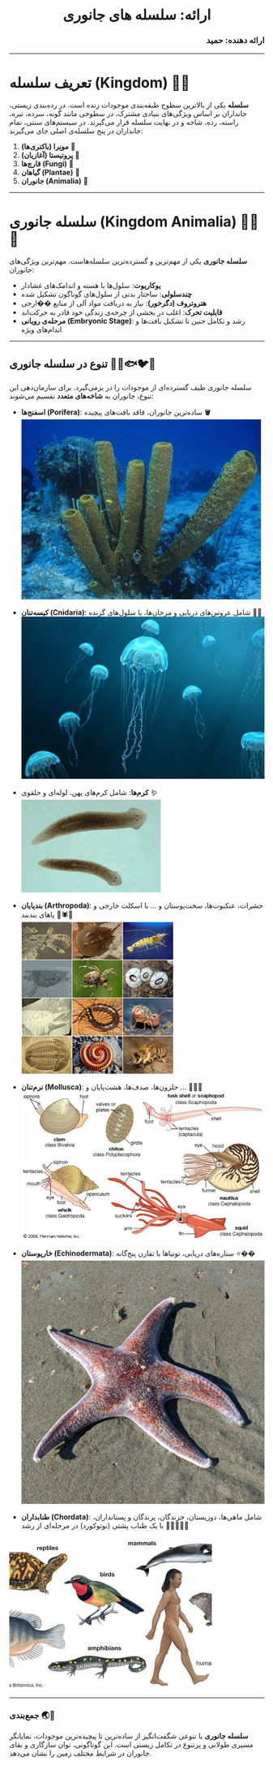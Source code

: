 <div align="center">
<h1>ارائه: سلسله های جانوری</h1>
</div>
<div align="right">
<h3>ارائه دهنده: حمید</h3>
</div>

---

# **تعریف سلسله (Kingdom)** 🌱🔬

**سلسله** یکی از بالاترین سطوح طبقه‌بندی موجودات زنده است. در رده‌بندی زیستی، جانداران بر اساس ویژگی‌های بنیادی مشترک، در سطوحی مانند گونه، سرده، تیره، راسته، رده، شاخه و در نهایت سلسله قرار می‌گیرند. در سیستم‌های سنتی، تمام جانداران در پنج سلسله‌ی اصلی جای می‌گیرند:  
1. **مونِرا (باکتری‌ها)** 🦠  
2. **پروتیستا (آغازیان)** 🧫  
3. **قارچ‌ها (Fungi)** 🍄  
4. **گیاهان (Plantae)** 🌿  
5. **جانوران (Animalia)** 🦁

---

# **سلسله جانوری (Kingdom Animalia)** 🦋🦎🦑

**سلسله جانوری** یکی از مهم‌ترین و گسترده‌ترین سلسله‌هاست. مهم‌ترین ویژگی‌های جانوران:

- **یوکاریوت**: سلول‌ها با هسته و اندامک‌های غشادار  
- **چندسلولی**: ساختار بدنی از سلول‌های گوناگون تشکیل شده  
- **هتروتروف (دگرخور)**: نیاز به دریافت مواد آلی از منابع ��ارجی  
- **قابلیت تحرک**: اغلب در بخشی از چرخه‌ی زندگی خود قادر به حرکت‌اند  
- **مرحله‌ی رویانی (Embryonic Stage)**: رشد و تکامل جنین تا تشکیل بافت‌ها و اندام‌های ویژه

---

## **تنوع در سلسله جانوری** 🦀🐙🐟🐦🐸

سلسله جانوری طیف گسترده‌ای از موجودات را در برمی‌گیرد. برای سازمان‌دهی این تنوع، جانوران به **شاخه‌های متعدد** تقسیم می‌شوند:

- **اسفنج‌ها (Porifera)**: ساده‌ترین جانوران، فاقد بافت‌های پیچیده 🪣  
![image1](./ssp.jpg)

- **کیسه‌تنان (Cnidaria)**: شامل عروس‌های دریایی و مرجان‌ها، با سلول‌های گزنده 🌊🐚  
![image2](./pygsd4ddicd51.webp)

- **کرم‌ها**: شامل کرم‌های پهن، لوله‌ای و حلقوی 🪱  
![image2](./images.jpeg)

- **بندپایان (Arthropoda)**: حشرات، عنکبوت‌ها، سخت‌پوستان و ... با اسکلت خارجی و پاهای بندبند 🦗🕷🦞  
![image2](./Arthropoda_collage.png)

- **نرم‌تنان (Mollusca)**: حلزون‌ها، صدف‌ها، هشت‌پایان و ... 🐚🐌🐙  
![image2](./Representative-mollusks.webp)

- **خارپوستان (Echinodermata)**: ستاره‌های دریایی، توتیاها با تقارن پنج‌گانه ⭐��  
![image2](./IMG_20200412_160159.jpg)

- **طنابداران (Chordata)**: شامل ماهی‌ها، دوزیستان، خزندگان، پرندگان و پستانداران، با یک طناب پشتی (نوتوکورد) در مرحله‌ای از رشد 🐠🐸🦎🦅🐵

![image2](./groups-vertebrates-amphibians-fishes-reptiles-mammals-birds.jpg)

---

### **جمع‌بندی** 🌏🧬

**سلسله جانوری** با تنوعی شگفت‌انگیز از ساده‌ترین تا پیچیده‌ترین موجودات، نمایانگر مسیری طولانی و پرتنوع در تکامل زیستی است. این گوناگونی، توان سازگاری و بقای جانوران در شرایط مختلف زمین را نشان می‌دهد.  